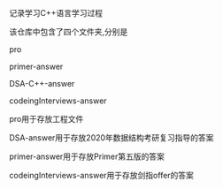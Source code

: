 记录学习C++语言学习过程

该仓库中包含了四个文件夹,分别是

pro

primer-answer

DSA-C++-answer

codeingInterviews-answer



pro用于存放工程文件

DSA-answer用于存放2020年数据结构考研复习指导的答案

primer-answer用于存放Primer第五版的答案

codeingInterviews-answer用于存放剑指offer的答案

